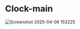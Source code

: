 # Clock-main
 
![Screenshot 2025-04-06 153225](https://github.com/user-attachments/assets/a78c231d-9b33-469e-a883-3d16e14e8e4c)
